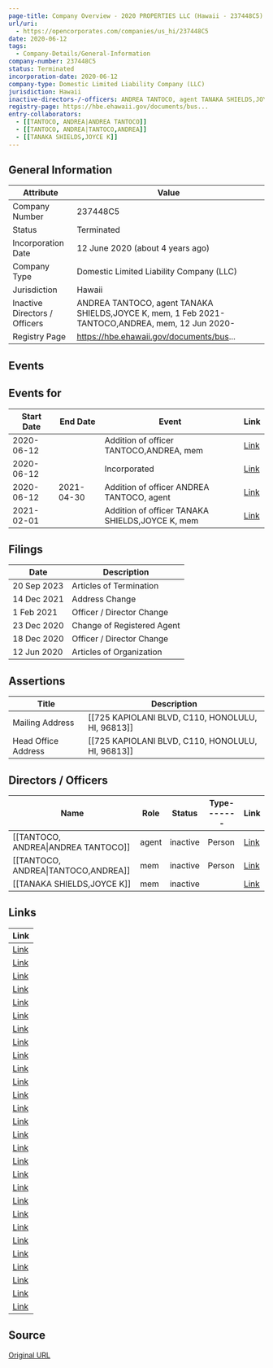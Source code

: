 ```yaml
---
page-title: Company Overview - 2020 PROPERTIES LLC (Hawaii - 237448C5)
url/uri:
  - https://opencorporates.com/companies/us_hi/237448C5
date: 2020-06-12
tags:
  - Company-Details/General-Information
company-number: 237448C5
status: Terminated
incorporation-date: 2020-06-12
company-type: Domestic Limited Liability Company (LLC)
jurisdiction: Hawaii
inactive-directors-/-officers: ANDREA TANTOCO, agent TANAKA SHIELDS,JOYCE K, mem,  1 Feb 2021- TANTOCO,ANDREA, mem, 12 Jun 2020-
registry-page: https://hbe.ehawaii.gov/documents/bus...
entry-collaborators:
  - [[TANTOCO, ANDREA|ANDREA TANTOCO]]
  - [[TANTOCO, ANDREA|TANTOCO,ANDREA]]
  - [[TANAKA SHIELDS,JOYCE K]]
---
```


## General Information
| Attribute | Value |
|-----------|-------|
| Company Number | 237448C5 |
| Status | Terminated |
| Incorporation Date | 12 June 2020 (about 4 years ago) |
| Company Type | Domestic Limited Liability Company (LLC) |
| Jurisdiction | Hawaii |
| Inactive Directors / Officers | ANDREA TANTOCO, agent TANAKA SHIELDS,JOYCE K, mem,  1 Feb 2021- TANTOCO,ANDREA, mem, 12 Jun 2020- |
| Registry Page | https://hbe.ehawaii.gov/documents/bus... |

## Events
## Events for
| Start Date | End Date   | Event                                                   | Link |
|------------|------------|-------------------------------------------------------|------|
| 2020-06-12 |            | Addition of officer TANTOCO,ANDREA, mem | [Link](https://opencorporates.com/events/2030277119) |
| 2020-06-12 |            | Incorporated | [Link](https://opencorporates.com/events/2030277146) |
| 2020-06-12 | 2021-04-30 | Addition of officer ANDREA TANTOCO, agent | [Link](https://opencorporates.com/events/2030277137) |
| 2021-02-01 |            | Addition of officer TANAKA SHIELDS,JOYCE K, mem | [Link](https://opencorporates.com/events/2030277131) |

## Filings
| Date | Description |
|------|-------------|
| 20 Sep 2023 | Articles of Termination | [Link](https://opencorporates.com/filings/1268010084) |
| 14 Dec 2021 | Address Change | [Link](https://opencorporates.com/filings/1063361601) |
| 1 Feb 2021 | Officer / Director Change | [Link](https://opencorporates.com/filings/776842694) |
| 23 Dec 2020 | Change of Registered Agent | [Link](https://opencorporates.com/filings/776842703) |
| 18 Dec 2020 | Officer / Director Change | [Link](https://opencorporates.com/filings/776842700) |
| 12 Jun 2020 | Articles of Organization | [Link](https://opencorporates.com/filings/776842697) |

## Assertions
| Title | Description |
|-------|-------------|
| Mailing Address | [[725 KAPIOLANI BLVD, C110, HONOLULU, HI, 96813]] |
| Head Office Address | [[725 KAPIOLANI BLVD, C110, HONOLULU, HI, 96813]] |

## Directors / Officers
| Name                 | Role            | Status     | Type------- | Link |
|----------------------|-----------------|------------|-------------|------|
| [[TANTOCO, ANDREA\|ANDREA TANTOCO]] | agent           | inactive   | Person      | [Link](https://opencorporates.com/officers/470814776) |
| [[TANTOCO, ANDREA\|TANTOCO,ANDREA]] | mem             | inactive   | Person      | [Link](https://opencorporates.com/officers/722115234) |
| [[TANAKA SHIELDS,JOYCE K]] | mem             | inactive   |             | [Link](https://opencorporates.com/officers/722115237) |

## Links
| Link |
|------|
| [Link](/companies/us_id/0003949850) |
| [Link](/companies/us_az/23105501) |
| [Link](/filings/776842703) |
| [Link](/companies/us_il/LLC_06171591) |
| [Link](/companies/us_wv/504412) |
| [Link](/officers/722115237) |
| [Link](/officers/470814776) |
| [Link](/companies/us_nd/0000120065) |
| [Link](/events/2030277131) |
| [Link](/filings/1268010084) |
| [Link](https://hbe.ehawaii.gov/listbuilder/documentation) |
| [Link](/companies/us_co/20051378479) |
| [Link](/events/2030277119) |
| [Link](/data/106616774) |
| [Link](/companies/us_pa/4046521) |
| [Link](/data/106616771) |
| [Link](/companies/us_ny/5372992) |
| [Link](https://hbe.ehawaii.gov/documents/business.html?fileNumber=237448C5) |
| [Link](/filings/776842694) |
| [Link](/officers/722115234) |
| [Link](/events/2030277137) |
| [Link](/filings/776842697) |
| [Link](/filings/1063361601) |
| [Link](https://opencorporates.com/companies/us_hi/237448C5/filings) |
| [Link](/companies/us_co/20121479679) |
| [Link](/filings/776842700) |
| [Link](/companies/us_ct/1372602) |
| [Link](/companies/us_mi/802453579) |

## Source
[Original URL](https://opencorporates.com/companies/us_hi/237448C5)
